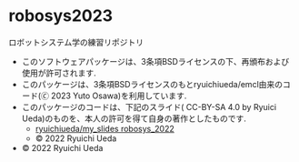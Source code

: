 # robosys2023
ロボットシステム学の練習リポジトリ

* このソフトウェアパッケージは、3条項BSDライセンスの下、再頒布および使用が許可されます.
* このパッケージは、3条項BSDライセンスのもとryuichiueda/emcl由来のコード(🄫 2023 Yuto Osawa)を利用しています.
* このパッケージのコードは、下記のスライド( CC-BY-SA 4.0 by Ryuici Ueda)のものを、本人の許可を得て自身の著作としたものです.
    * [ryuichiueda/my_slides robosys_2022](https://github.com/ryuichiueda/my_slides/tree/master/robosys_2022)
  * © 2022 Ryuichi Ueda
* © 2022 Ryuichi Ueda 

